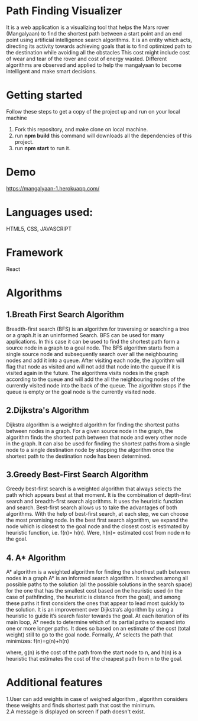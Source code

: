 # Path Finding Visualizer
It is a web application is a visualizing tool that helps the Mars rover (Mangalyaan) to find the shortest path between a start point and an end point using artificial intelligence search algorithms.
It is an entity which acts, directing its activity towards achieving goals that is to find optimized path to the destination while avoiding all the obstacles This cost might include cost of wear and tear of the rover and cost of energy wasted. Different algorithms are observed and applied to help the mangalyaan to become intelligent and make smart decisions.

# Getting started 
Follow these steps to get a copy of the project up and run on your local machine
1. Fork this repository, and make clone on local machine.
2. run **npm build** this command will downloads all the dependencies of this project.
3. run **npm start** to run it.

# Demo
https://mangalyaan-1.herokuapp.com/

# Languages used:
HTML5, CSS, JAVASCRIPT

# Framework
React

# Algorithms

## 1.Breath First Search Algorithm
Breadth-first search (BFS) is an algorithm for traversing or searching a tree or a graph.It is an uninformed Search. BFS can be used for many applications. In this case it can be used to find the shortest path form a source node in a graph to a goal node. The BFS algorithm starts from a single source node and subsequently search over all the neighbouring nodes and add it into a queue. After visiting each node, the algorithm will flag that node as visited and will not add that node into the queue if it is visited again in the future. The algorithms visits nodes in the graph according to the queue and will add the all the neighbouring nodes of the currently visited node into the back of the queue. The algorithm stops if the queue is empty or the goal node is the currently visited node.

## 2.Dijkstra's Algorithm
Dijkstra algorithm is a weighted algorithm for finding the shortest paths between nodes in a graph. For a given source node in the graph, the algorithm finds the shortest path between that node and every other node in the graph. It can also be used for finding the shortest paths from a single node to a single destination node by stopping the algorithm once the shortest path to the destination node has been determined. 

## 3.Greedy Best-First Search Algorithm
Greedy best-first search is a weighted algorithm that always selects the path which appears best at that moment. It is the combination of depth-first search and breadth-first search algorithms. It uses the heuristic function and search. Best-first search allows us to take the advantages of both algorithms. With the help of best-first search, at each step, we can choose the most promising node. In the best first search algorithm, we expand the node which is closest to the goal node and the closest cost is estimated by heuristic function, i.e. f(n)= h(n).
Were, h(n)= estimated cost from node n to the goal.

## 4. A* Algorithm
 A* algorithm is a weighted algorithm for finding the shorthest path between nodes in a graph A* is an informed search algorithm. It searches among all possible paths to the solution (all the  possible solutions in the search space) for the one that has the smallest cost based on the heuristic used (in the case of pathfinding, the  heuristic is distance from the goal), and among these paths it first considers the ones that appear to lead most quickly to the solution. It is an improvement over    Dijkstra’s algorithm by using a heuristic to guide it’s search faster towards the goal.   At each iteration of its main loop, A* needs to determine  which of its partial paths to expand into one or more longer  paths. It does so based on an estimate of the cost (total weight)  still to go to the goal node. Formally, A* selects the path that minimizes:
                   f(n)=g(n)+h(n)

 where,
 g(n) is the cost of the path from the start node to n, and 
h(n) is a heuristic that estimates the cost of the cheapest path from n to the goal.

# Additional features
1.User can add weights in case of weighed algorithm , algorithm considers these weights and finds  shortest path that cost the minimum.  
2.A message is displayed on screen if path doesn't exist.

